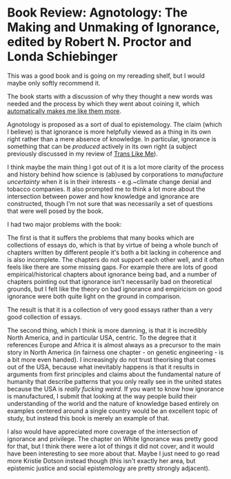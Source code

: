 # Book Review: Agnotology: The Making and Unmaking of Ignorance, edited by Robert N. Proctor and Londa Schiebinger

This was a good book and is going on my rereading shelf, but I would maybe only softly recommend it. 

The book starts with a discussion of why they thought a new words was needed and the process by which they went about coining it,
which [automatically makes me like them more](https://www.drmaciver.com/2019/03/two-types-of-viewpoint/).

Agnotology is proposed as a sort of dual to epistemology. The claim (which I believe) is that ignorance is more helpfully viewed as a thing in its own right rather than a mere absence of knowledge.
In particular, ignorance is something that can be *produced* actively in its own right (a subject previously discussed in my review of [Trans Like Me](https://notebook.drmaciver.com/posts/2018-11-12-06:24.html)).

I think maybe the main thing I got out of it is a lot more clarity of the process and history behind how science is (ab)used by corporations to *manufacture uncertainty* when it is in their interests - e.g.~climate change denial and tobacco companies.
It also prompted me to think a lot more about the intersection between power and how knowledge and ignorance are constructed, though I'm not sure that was necessarily a set of questions that were well posed by the book.

I had two major problems with the book:

The first is that it suffers the problems that many books which are collections of essays do, which is that by virtue of being a whole bunch of chapters written by different people it's both a bit lacking in coherence and is also incomplete. The chapters do not support each other well, and it often feels like there are some missing gaps. For example there are lots of good empirical/historical chapters about ignorance being bad, and a number of chapters pointing out that ignorance isn't necessarily bad on theoretical grounds, but I felt like the theory on bad ignorance and empiricism on good ignorance were both quite light on the ground in comparison.

The result is that it is a collection of very good essays rather than a very good collection of essays.

The second thing, which I think is more damning, is that it is incredibly North America, and in particular USA, centric.
To the degree that it references Europe and Africa it is almost always as a precursor to the main story in North America (in fairness one chapter - on genetic engineering - is a bit more even handed).
I increasingly do not trust theorising that comes out of the USA, because what inevitably happens is that it results in arguments from first principles and claims about the fundamental nature of humanity that describe patterns that you only really see in the united states because the USA is *really fucking weird*.
If you want to know how ignorance is manufactured, I submit that looking at the way people build their understanding of the world and the nature of knowledge based entirely on examples centered around a single country would be an excellent topic of study, but instead this book is merely an example of that.

I also would have appreciated more coverage of the intersection of ignorance and privilege. The chapter on White Ignorance was pretty good for that, but I think there were a lot of things it did not cover, and it would have been interesting to see more about that. Maybe I just need to go read more Kristie Dotson instead though (this isn't exactly her area, but epistemic justice and social epistemology are pretty strongly adjacent).
